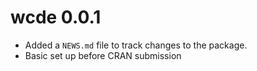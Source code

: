 # wcde 0.0.1

* Added a `NEWS.md` file to track changes to the package.
* Basic set up before CRAN submission

